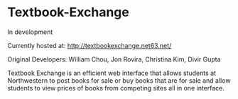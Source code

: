 Textbook-Exchange
=================
In development

Currently hosted at: http://textbookexchange.net63.net/

Original Developers: William Chou, Jon Rovira, Christina Kim, Divir Gupta

Textbook Exchange is an efficient web interface that allows students at Northwestern to post books for sale or buy books that are for sale and allow students to view prices of books from competing sites all in one interface.
